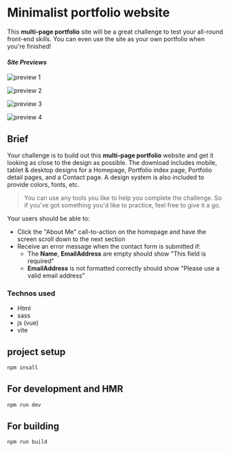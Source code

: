 # Minimalist portfolio website

This **multi-page portfolio** site will be a great challenge to test your all-round front-end skills. You can even use the site as your own portfolio when you're finished!

#### _Site Previews_

![preview 1](https://res.cloudinary.com/dz209s6jk/image/upload/v1584636856/Challenges/eftmlyqod3rwzwqujw97.jpg)

![preview 2](https://res.cloudinary.com/dz209s6jk/image/upload/v1584636856/Challenges/wuhntl8jslmwkgrgafka.jpg)

![preview 3](https://res.cloudinary.com/dz209s6jk/image/upload/v1584637950/Challenges/b9f4xnvoeicww3e78uzy.jpg)

![preview 4](https://res.cloudinary.com/dz209s6jk/image/upload/v1584638019/Challenges/zibypcuq4hrqi6glkdd3.jpg)

## Brief

Your challenge is to build out this **multi-page portfolio** website and get it looking as close to the design as possible. The download includes mobile, tablet & desktop designs for a Homepage, Portfolio index page, Portfolio detail pages, and a Contact page. A design system is also included to provide colors, fonts, etc.

> You can use any tools you like to help you complete the challenge. So if you've got something you'd like to practice, feel free to give it a go.

Your users should be able to:

-   Click the "About Me" call-to-action on the homepage and have the screen scroll down to the next section
-   Receive an error message when the contact form is submitted if:
    -   The **Name**, **EmailAddress** are empty should show "This field is required"
    -   **EmailAddress** is not formatted correctly should show "Please use a valid email address"

### Technos used

-   Html
-   sass
-   js (vue)
-   vite

## project setup

```sh
npm insall
```

## For development and HMR

```sh
npm run dev
```

## For building

```sh
npm run build
```
